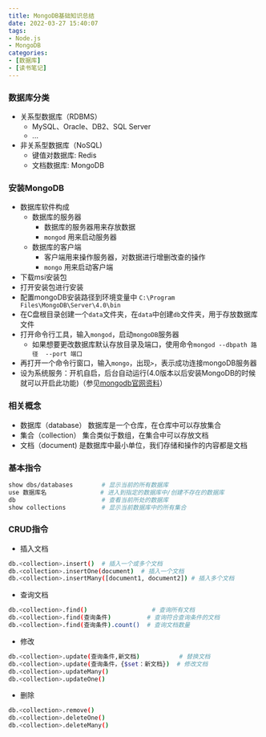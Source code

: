 ```yaml
---
title: MongoDB基础知识总结
date: 2022-03-27 15:40:07
tags:
- Node.js
- MongoDB
categories:
- [数据库]
- [读书笔记]
---
```


### 数据库分类
- 关系型数据库（RDBMS）
  - MySQL、Oracle、DB2、SQL Server
  - ...
- 非关系型数据库（NoSQL)
  - 键值对数据库: Redis
  - 文档数据库: MongoDB

### 安装MongoDB
  - 数据库软件构成
    - 数据库的服务器
      - 数据库的服务器用来存放数据
      - `mongod` 用来启动服务器
    - 数据库的客户端
      - 客户端用来操作服务器，对数据进行增删改查的操作
      - `mongo` 用来启动客户端
- 下载msi安装包
- 打开安装包进行安装
- 配置mongoDB安装路径到环境变量中 `C:\Program Files\MongoDB\Server\4.0\bin`
- 在C盘根目录创建一个`data`文件夹，在`data`中创建`db`文件夹，用于存放数据库文件
- 打开命令行工具，输入`mongod`，启动`mongoDB`服务器
  - 如果想要更改数据库默认存放目录及端口，使用命令`mongod --dbpath 路径  --port 端口`
- 再打开一个命令行窗口，输入`mongo`，出现`>`，表示成功连接mongoDB服务器
- 设为系统服务：开机自启，后台自动运行(4.0版本以后安装MongoDB的时候就可以开启此功能)（参见[mongodb官网资料](https://docs.mongodb.com/manual/tutorial/install-mongodb-on-windows/)）



### 相关概念
- 数据库（database）
  数据库是一个仓库，在仓库中可以存放集合
- 集合（collection）
  集合类似于数组，在集合中可以存放文档
- 文档（document)
  是数据库中最小单位，我们存储和操作的内容都是文档

### 基本指令
```bash
show dbs/databases        # 显示当前的所有数据库
use 数据库名               # 进入到指定的数据库中/创建不存在的数据库
db                        # 查看当前所处的数据库
show collections          # 显示当前数据库中的所有集合
```
### CRUD指令
- 插入文档
```bash
db.<collection>.insert()  # 插入一个或多个文档
db.<collection>.insertOne(document)  # 插入一个文档      
db.<collection>.insertMany([document1, document2]) # 插入多个文档
```

- 查询文档
```bash
db.<collection>.find()                  # 查询所有文档
db.<collection>.find(查询条件)          # 查询符合查询条件的文档
db.<collection>.find(查询条件).count()  # 查询文档数量
```

- 修改
```bash
db.<collection>.update(查询条件,新文档)           # 替换文档
db.<collection>.update(查询条件，{$set：新文档})  # 修改文档
db.<collection>.updateMany()  
db.<collection>.updateOne()
```

- 删除
```bash
db.<collection>.remove()
db.<collection>.deleteOne()
db.<collection>.deleteMany()
```